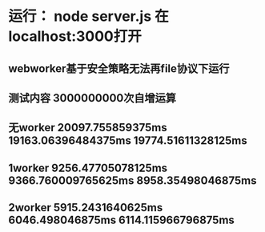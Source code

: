 # 运行： node server.js 在localhost:3000打开
## webworker基于安全策略无法再file协议下运行
## 测试内容 3000000000次自增运算
## 无worker 20097.755859375ms 19163.06396484375ms 19774.51611328125ms
## 1worker  9256.47705078125ms 9366.760009765625ms 8958.35498046875ms
## 2worker  5915.2431640625ms 6046.498046875ms 6114.115966796875ms